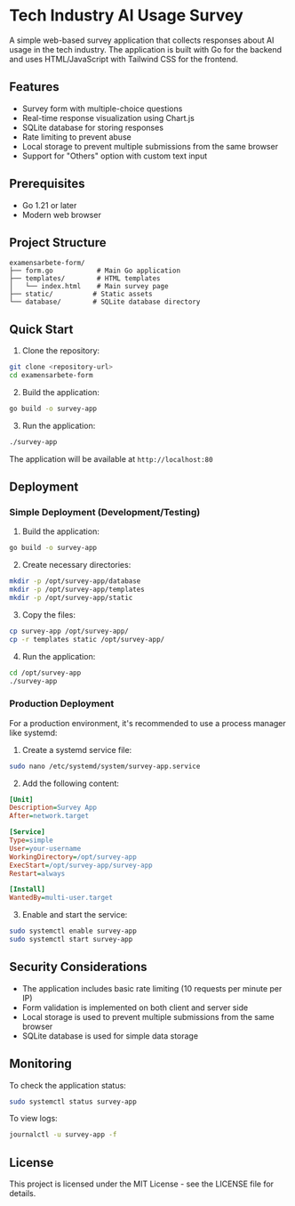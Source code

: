 # Tech Industry AI Usage Survey

A simple web-based survey application that collects responses about AI usage in the tech industry. The application is built with Go for the backend and uses HTML/JavaScript with Tailwind CSS for the frontend.

## Features

- Survey form with multiple-choice questions
- Real-time response visualization using Chart.js
- SQLite database for storing responses
- Rate limiting to prevent abuse
- Local storage to prevent multiple submissions from the same browser
- Support for "Others" option with custom text input

## Prerequisites

- Go 1.21 or later
- Modern web browser

## Project Structure

```
examensarbete-form/
├── form.go           # Main Go application
├── templates/        # HTML templates
│   └── index.html    # Main survey page
├── static/          # Static assets
└── database/        # SQLite database directory
```

## Quick Start

1. Clone the repository:
```bash
git clone <repository-url>
cd examensarbete-form
```

2. Build the application:
```bash
go build -o survey-app
```

3. Run the application:
```bash
./survey-app
```

The application will be available at `http://localhost:80`

## Deployment

### Simple Deployment (Development/Testing)

1. Build the application:
```bash
go build -o survey-app
```

2. Create necessary directories:
```bash
mkdir -p /opt/survey-app/database
mkdir -p /opt/survey-app/templates
mkdir -p /opt/survey-app/static
```

3. Copy the files:
```bash
cp survey-app /opt/survey-app/
cp -r templates static /opt/survey-app/
```

4. Run the application:
```bash
cd /opt/survey-app
./survey-app
```

### Production Deployment

For a production environment, it's recommended to use a process manager like systemd:

1. Create a systemd service file:
```bash
sudo nano /etc/systemd/system/survey-app.service
```

2. Add the following content:
```ini
[Unit]
Description=Survey App
After=network.target

[Service]
Type=simple
User=your-username
WorkingDirectory=/opt/survey-app
ExecStart=/opt/survey-app/survey-app
Restart=always

[Install]
WantedBy=multi-user.target
```

3. Enable and start the service:
```bash
sudo systemctl enable survey-app
sudo systemctl start survey-app
```

## Security Considerations

- The application includes basic rate limiting (10 requests per minute per IP)
- Form validation is implemented on both client and server side
- Local storage is used to prevent multiple submissions from the same browser
- SQLite database is used for simple data storage

## Monitoring

To check the application status:
```bash
sudo systemctl status survey-app
```

To view logs:
```bash
journalctl -u survey-app -f
```

## License

This project is licensed under the MIT License - see the LICENSE file for details. 